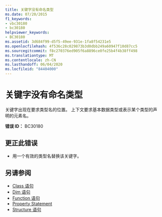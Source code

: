 ```yaml
---
title: 关键字没有命名类型
ms.date: 07/20/2015
f1_keywords:
- vbc30180
- bc30180
helpviewer_keywords:
- BC30180
ms.assetid: 3d684f99-d5f5-49ee-931e-1fa8f54231e5
ms.openlocfilehash: 4f536c28c029873b3d0dbb249a60947f10d87cc5
ms.sourcegitcommit: f8c270376ed905f6a8896ce0fe25b4f4b38ff498
ms.translationtype: MT
ms.contentlocale: zh-CN
ms.lasthandoff: 06/04/2020
ms.locfileid: "84404000"
---
```

# <a name="keyword-does-not-name-a-type"></a>关键字没有命名类型
关键字出现在要求类型名的位置。 上下文要求基本数据类型或表示某个类型的声明的元素名。  
  
 **错误 ID：** BC30180  
  
## <a name="to-correct-this-error"></a>更正此错误  
  
- 用一个有效的类型名替换该关键字。  
  
## <a name="see-also"></a>另请参阅

- [Class 语句](../language-reference/statements/class-statement.md)
- [Dim 语句](../language-reference/statements/dim-statement.md)
- [Function 语句](../language-reference/statements/function-statement.md)
- [Property Statement](../language-reference/statements/property-statement.md)
- [Structure 语句](../language-reference/statements/structure-statement.md)
